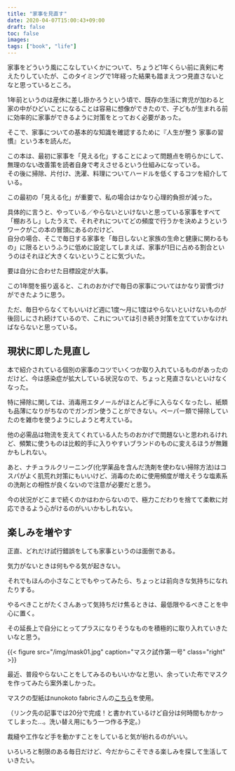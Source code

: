 ```yaml
---
title: "家事を見直す"
date: 2020-04-07T15:00:43+09:00
draft: false
toc: false
images:
tags: ["book", "life"]
---
```


家事をどういう風にこなしていくかについて、ちょうど1年くらい前に真剣に考えたりしていたが、このタイミングで1年経った結果も踏まえつつ見直さないとなと思っているところ。
<!--more-->

1年前というのは産休に差し掛かろうという頃で、既存の生活に育児が加わると家の中がひどいことになることは容易に想像ができたので、子どもが生まれる前に効率的に家事ができるように対策をとっておく必要があった。

そこで、家事についての基本的な知識を確認するために『人生が整う 家事の習慣』という本を読んだ。

この本は、最初に家事を「見える化」することによって問題点を明らかにして、無理のない改善策を読者自身で考えさせるという仕組みになっている。  
その後に掃除、片付け、洗濯、料理についてハードルを低くするコツを紹介している。

この最初の「見える化」が重要で、私の場合はかなり心理的負担が減った。

具体的に言うと、やっている／やらないといけないと思っている家事をすべて「棚おろし」したうえで、それぞれについてどの頻度で行うかを決めようというワークがこの本の冒頭にあるのだけど、  
自分の場合、そこで毎日する家事を「毎日しないと家族の生命と健康に関わるもの」に限るというふうに低めに設定してしまえば、家事が1日に占める割合というのはそれほど大きくないということに気づいた。

要は自分に合わせた目標設定が大事。

この1年間を振り返ると、これのおかげで毎日の家事についてはかなり習慣づけができたように思う。

ただ、毎日やらなくてもいいけど週に1度〜月に1度はやらないといけないものが後回しにされ続けているので、これについては引き続き対策を立てていかなければならないと思っている。

## 現状に即した見直し

本で紹介されている個別の家事のコツでいくつか取り入れているものがあったのだけど、今は感染症が拡大している状況なので、ちょっと見直さないといけなくなった。

特に掃除に関しては、消毒用エタノールがほとんど手に入らなくなったし、紙類も品薄になりがちなのでガンガン使うことができない。ペーパー類で掃除していたのを雑巾を使うようにしようと考えている。

他の必需品は物流を支えてくれている人たちのおかげで問題ないと思われるけれど、頻繁に使うものは比較的手に入りやすいブランドのものに変えるほうが無難かもしれない。

あと、ナチュラルクリーニング(化学薬品を含んだ洗剤を使わない掃除方法)はコスパがよく肌荒れ対策にもいいけど、消毒のために使用頻度が増えそうな塩素系の洗剤との相性が良くないので注意が必要だと思う。

今の状況がどこまで続くのかはわからないので、極力こだわりを捨てて柔軟に対応できるよう心がけるのがいいかもしれない。

## 楽しみを増やす

正直、どれだけ試行錯誤をしても家事というのは面倒である。

気力がないときは何もやる気が起きない。

それでもほんの小さなことでもやってみたら、ちょっとは前向きな気持ちになれたりする。

やるべきことがたくさんあって気持ちだけ焦るときは、最低限やるべきことを中心に置く。

その延長上で自分にとってプラスになりそうなものを積極的に取り入れていきたいなと思う。

{{< figure src="/img/mask01.jpg" caption="マスク試作第一号" class="right" >}}

最近、普段やらないことをしてみるのもいいかなと思い、余っていた布でマスクを作ってみたら案外楽しかった。

マスクの型紙はnunokoto fabricさんの[こちら](https://book.nunocoto-fabric.com/15460)を使用。

（リンク先の記事では20分で完成！と書かれているけど自分は何時間もかかってしまった…。洗い替え用にもう一つ作る予定。）

裁縫や工作など手を動かすことをしていると気が紛れるのがいい。

いろいろと制限のある毎日だけど、今だからこそできる楽しみを探して生活していきたい。

